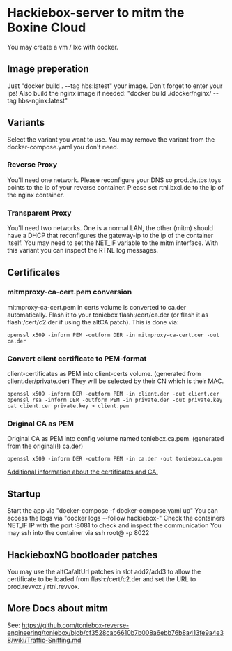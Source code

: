 # Hackiebox-server to mitm the Boxine Cloud
You may create a vm / lxc with docker.

## Image preperation
Just "docker build . --tag hbs:latest" your image. Don't forget to enter your ips!
Also build the nginx image if needed: "docker build ./docker/nginx/ --tag hbs-nginx:latest"

## Variants
Select the variant you want to use. You may remove the variant from the docker-compose.yaml you don't need.

### Reverse Proxy
You'll need one network. Please reconfigure your DNS so prod.de.tbs.toys points to the ip of your reverse container. Please set rtnl.bxcl.de to the ip of the nginx container.  

### Transparent Proxy
You'll need two networks. One is a normal LAN, the other (mitm) should have a DHCP that reconfigures the gateway-ip to the ip of the container itself. You may need to set the NET_IF variable to the mitm interface.
With this variant you can inspect the RTNL log messages.

## Certificates
### mitmproxy-ca-cert.pem conversion
mitmproxy-ca-cert.pem in certs volume is converted to ca.der automatically. Flash it to your toniebox flash:/cert/ca.der (or flash it as flash:/cert/c2.der if using the altCA patch). 
This is done via:
```
openssl x509 -inform PEM -outform DER -in mitmproxy-ca-cert.cer -out ca.der
```

### Convert **client certificate** to **PEM**-format
client-certificates as PEM into client-certs volume. (generated from client.der/private.der) They will be selected by their CN which is their MAC.
```
openssl x509 -inform DER -outform PEM -in client.der -out client.cer
openssl rsa -inform DER -outform PEM -in private.der -out private.key
cat client.cer private.key > client.pem
```

### Original CA as PEM
Original CA as PEM into config volume named toniebox.ca.pem. (generated from  the original(!) ca.der)
```
openssl x509 -inform DER -outform PEM -in ca.der -out toniebox.ca.pem
```

[Additional information about the certificates and CA.](https://github.com/toniebox-reverse-engineering/toniebox/wiki/Traffic-Sniffing/e5ce1f10e3dc63376ca03df153bd0c8e485e0ad8)

## Startup
Start the app via "docker-compose -f docker-compose.yaml up"
You can access the logs via "docker logs --follow hackiebox-<variant-name>"
Check the containers NET_IF IP with the port :8081 to check and inspect the communication
You may ssh into the container via ssh root@<ip> -p 8022

## HackieboxNG bootloader patches
You may use the altCa/altUrl patches in slot add2/add3 to allow the certificate to be loaded from flash:/cert/c2.der and set the URL to prod.revvox / rtnl.revvox.

## More Docs about mitm
See: https://github.com/toniebox-reverse-engineering/toniebox/blob/cf3528cab6610b7b008a6ebb76b8a413fe9a4e38/wiki/Traffic-Sniffing.md
